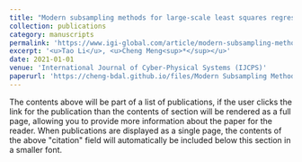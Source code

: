 ```yaml
---
title: "Modern subsampling methods for large-scale least squares regression"
collection: publications
category: manuscripts
permalink: 'https://www.igi-global.com/article/modern-subsampling-methods-for-large-scale-least-squares-regression/280467'
excerpt: '<u>Tao Li</u>, <u>Cheng Meng<sup>*</sup></u>'
date: 2021-01-01
venue: 'International Journal of Cyber-Physical Systems (IJCPS)'
paperurl: 'https://cheng-bdal.github.io/files/Modern Subsampling Methods.pdf'
---
```


The contents above will be part of a list of publications, if the user clicks the link for the publication than the contents of section will be rendered as a full page, allowing you to provide more information about the paper for the reader. When publications are displayed as a single page, the contents of the above "citation" field will automatically be included below this section in a smaller font.